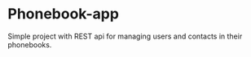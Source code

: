 # Phonebook-app
Simple project with REST api for managing users and contacts in their phonebooks.


